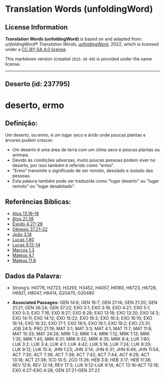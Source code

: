 # Translation Words (unfoldingWord)

## License Information

**Translation Words (unfoldingWord)** is based on and adapted from: _unfoldingWord® Translation Words_, [unfoldingWord](https://unfoldingword.org/utw), 2022, which is licensed under a [CC BY-SA 4.0 license](https://creativecommons.org/licenses/by-sa/4.0/legalcode.en).

This markdown version (created `2025-10-09`) is provided under the same license.



--------------------------------

## Deserto (id: 237795)

deserto, ermo
=============

Definição:
----------

Um deserto, ou ermo, é um lugar seco e árido onde poucas plantas e árvores podem crescer.

* Um deserto é uma área de terra com um clima seco e poucas plantas ou animais.
* Devido às condições adversas, muito poucas pessoas podem viver no deserto, por isso também é referido como "ermo".
* "Ermo" transmite o significado de ser remoto, desolado e isolado das pessoas.
* Esta palavra também pode ser traduzida como "lugar deserto" ou "lugar remoto" ou "lugar desabitado".

Referências Bíblicas:
---------------------

* [Atos 13\.16–18](https://ref.ly/Acts13:16-Acts13:18)
* [Atos 21\.38](https://ref.ly/Acts21:38)
* [Êxodo 4\.27–28](https://ref.ly/Exod4:27-Exod4:28)
* [Gênesis 37\.21–22](https://ref.ly/Gen37:21-Gen37:22)
* [João 3\.14](https://ref.ly/John3:14)
* [Lucas 1\.80](https://ref.ly/Luke1:80)
* [Lucas 9\.12–14](https://ref.ly/Luke9:12-Luke9:14)
* [Marcos 1\.3](https://ref.ly/Mark1:3)
* [Mateus 4\.1](https://ref.ly/Matt4:1)
* [Mateus 11\.8](https://ref.ly/Matt11:8)

Dados da Palavra:
-----------------

* Strong’s: H0776, H2723, H3293, H3452, H4057, H6160, H6723, H6728, H6921, H8047, H8414, G20470, G20480

* **Associated Passages:** GEN 14:6; GEN 16:7; GEN 21:14; GEN 21:20; GEN 21:21; GEN 36:24; GEN 37:22; EXO 3:1; EXO 3:18; EXO 4:27; EXO 5:1; EXO 5:3; EXO 7:16; EXO 8:27; EXO 8:28; EXO 13:18; EXO 13:20; EXO 14:3; EXO 14:11; EXO 14:12; EXO 15:22; EXO 16:2; EXO 16:3; EXO 16:10; EXO 16:14; EXO 16:32; EXO 17:1; EXO 18:5; EXO 19:1; EXO 19:2; EXO 23:31; JOB 24:5; PRO 21:19; MAT 3:1; MAT 3:3; MAT 4:1; MAT 11:7; MAT 11:8; MAT 15:33; MAT 24:26; MRK 1:3; MRK 1:4; MRK 1:12; MRK 1:13; MRK 1:35; MRK 1:45; MRK 6:31; MRK 6:32; MRK 6:35; MRK 8:4; LUK 1:80; LUK 3:2; LUK 3:4; LUK 4:1; LUK 4:42; LUK 5:16; LUK 7:24; LUK 8:29; LUK 9:12; LUK 15:4; JHN 1:23; JHN 3:14; JHN 6:31; JHN 6:49; JHN 11:54; ACT 7:30; ACT 7:36; ACT 7:38; ACT 7:42; ACT 7:44; ACT 8:26; ACT 13:18; ACT 21:38; 1CO 10:5; 2CO 11:26; HEB 3:8; HEB 3:17; HEB 11:38; REV 12:6; REV 12:14; REV 17:3; LUK 9:12–LUK 9:14; ACT 13:16–ACT 13:18; EXO 4:27–EXO 4:28; GEN 37:21–GEN 37:22

